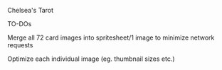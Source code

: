 Chelsea's Tarot

TO-DOs

Merge all 72 card images into spritesheet/1 image to minimize network requests

Optimize each individual image (eg. thumbnail sizes etc.)